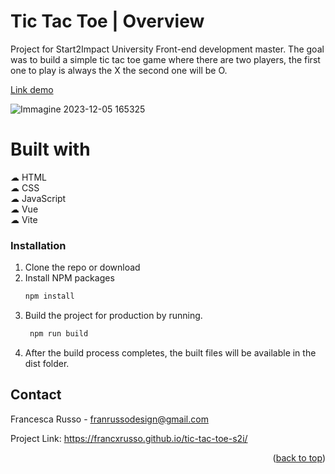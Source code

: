 # Tic Tac Toe | Overview

Project for Start2Impact University Front-end development master. The goal was to build a simple tic tac toe game where there are two players, the first one to play is always the X the second one will be O.

<a href="https://francxrusso.github.io/tic-tac-toe-s2i/">Link demo</a>

![Immagine 2023-12-05 165325](https://github.com/francxrusso/Tic-Tac-Toe-S2I/assets/98696732/bdbc465d-c084-43ff-a35b-70bd8e0ad675)

# Built with

☁︎ HTML<br>
☁︎ CSS<br>
☁︎ JavaScript<br>
☁︎ Vue<br>
☁︎ Vite<br>

### Installation

1. Clone the repo or download
2. Install NPM packages
   ```sh
   npm install
   ```
3. Build the project for production by running.
   ```sh
    npm run build
   ```
4. After the build process completes, the built files will be available in the dist folder.

## Contact

Francesca Russo - franrussodesign@gmail.com

Project Link: https://francxrusso.github.io/tic-tac-toe-s2i/

<p align="right">(<a href="#readme-top">back to top</a>)</p>
